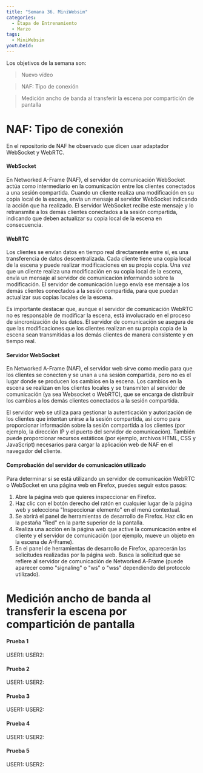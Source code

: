 ```yaml
---
title: "Semana 36. MiniWebsim"
categories:
  - Etapa de Entrenamiento
  - Marzo
tags:
  - MiniWebsim
youtubeId: 
---
```


Los objetivos de la semana son:

> Nuevo vídeo 

> NAF: Tipo de conexión 

> Medición ancho de banda al transferir la escena por compartición de pantalla


# NAF: Tipo de conexión 

En el repositorio de NAF he observado que dicen usar adaptador WebSocket y WebRTC. 

#### WebSocket

En Networked A-Frame (NAF), el servidor de comunicación WebSocket actúa como intermediario en la comunicación entre los clientes conectados a una sesión compartida. Cuando un cliente realiza una modificación en su copia local de la escena, envía un mensaje al servidor WebSocket indicando la acción que ha realizado. El servidor WebSocket recibe este mensaje y lo retransmite a los demás clientes conectados a la sesión compartida, indicando que deben actualizar su copia local de la escena en consecuencia.


#### WebRTC

Los clientes se envían datos en tiempo real directamente entre sí, es una transferencia de datos descentralizada. Cada cliente tiene una copia local de la escena y puede realizar modificaciones en su propia copia. Una vez que un cliente realiza una modificación en su copia local de la escena, envía un mensaje al servidor de comunicación informando sobre la modificación. El servidor de comunicación luego envía ese mensaje a los demás clientes conectados a la sesión compartida, para que puedan actualizar sus copias locales de la escena.

Es importante destacar que, aunque el servidor de comunicación WebRTC no es responsable de modificar la escena, está involucrado en el proceso de sincronización de los datos. El servidor de comunicación se asegura de que las modificaciones que los clientes realizan en su propia copia de la escena sean transmitidas a los demás clientes de manera consistente y en tiempo real.

#### Servidor WebSocket

En Networked A-Frame (NAF), el servidor web sirve como medio para que los clientes se conecten y se unan a una sesión compartida, pero no es el lugar donde se producen los cambios en la escena. Los cambios en la escena se realizan en los clientes locales y se transmiten al servidor de comunicación (ya sea Websocket o WebRTC), que se encarga de distribuir los cambios a los demás clientes conectados a la sesión compartida.

El servidor web se utiliza para gestionar la autenticación y autorización de los clientes que intentan unirse a la sesión compartida, así como para proporcionar información sobre la sesión compartida a los clientes (por ejemplo, la dirección IP y el puerto del servidor de comunicación). También puede proporcionar recursos estáticos (por ejemplo, archivos HTML, CSS y JavaScript) necesarios para cargar la aplicación web de NAF en el navegador del cliente.

#### Comprobación del servidor de comunicación utilizado

Para determinar si se está utilizando un servidor de comunicación WebRTC o WebSocket en una página web en Firefox, puedes seguir estos pasos:

1. Abre la página web que quieres inspeccionar en Firefox.
2. Haz clic con el botón derecho del ratón en cualquier lugar de la página web y selecciona "Inspeccionar elemento" en el menú contextual.
3. Se abrirá el panel de herramientas de desarrollo de Firefox. Haz clic en la pestaña "Red" en la parte superior de la pantalla.
4. Realiza una acción en la página web que active la comunicación entre el cliente y el servidor de comunicación (por ejemplo, mueve un objeto en la escena de A-Frame).
5. En el panel de herramientas de desarrollo de Firefox, aparecerán las solicitudes realizadas por la página web. Busca la solicitud que se refiere al servidor de comunicación de Networked A-Frame (puede aparecer como "signaling" o "ws" o "wss" dependiendo del protocolo utilizado).

# Medición ancho de banda al transferir la escena por compartición de pantalla

#### Prueba 1

USER1:
USER2:

#### Prueba 2

USER1:
USER2:

#### Prueba 3

USER1:
USER2:

#### Prueba 4

USER1:
USER2:

#### Prueba 5

USER1:
USER2:
